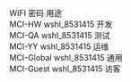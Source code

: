 WIFI 密码 用途  
MCI-HW wshl_8531415 开发  
MCI-QA wshl_8531415 测试  
MCI-YY wshl_8531415 运维  
MCI-Global wshl_8531415 通用  
MCI-Guest wshl_8531415 访客  
  

